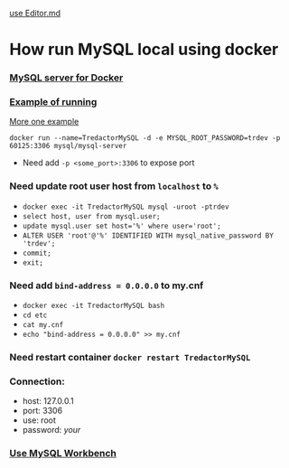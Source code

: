 [use Editor.md](https://pandao.github.io/editor.md/en.html "Editor.md")

# How run MySQL local using docker
### [MySQL server for Docker](https://hub.docker.com/r/mysql/mysql-server/ "MySQL server for Docker")



### [Example of running](https://www.youtube.com/watch?v=w_aVnMmrASE "Example of running")

[More one example](https://www.youtube.com/watch?v=KbscoyyXJ2Q "More one example")

`docker run --name=TredactorMySQL -d -e MYSQL_ROOT_PASSWORD=trdev -p 60125:3306 mysql/mysql-server`

- Need add `-p <some_port>:3306` to expose port



### Need update root user host from `localhost` to `%` 

- `docker exec -it TredactorMySQL mysql -uroot -ptrdev`
- `select host, user from mysql.user;`
- `update mysql.user set host='%' where user='root';`
- `ALTER USER 'root'@'%' IDENTIFIED WITH mysql_native_password BY 'trdev';`
- `commit;`
- `exit;`



### Need add `bind-address = 0.0.0.0` to my.cnf 

- `docker exec -it TredactorMySQL bash`
- `cd etc`
- `cat my.cnf`
- `echo "bind-address = 0.0.0.0" >> my.cnf`



### Need restart container `docker restart TredactorMySQL`



### Connection:

- host:  127.0.0.1
- port: 3306
- use: root
- password: *your*



### [Use MySQL Workbench](https://www.mysql.com/products/workbench/ "Use MySQL Workbench")